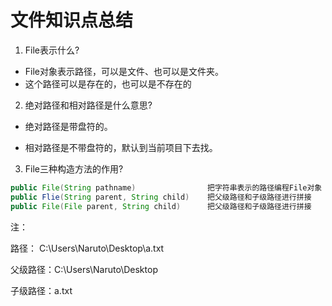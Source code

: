 # 文件知识点总结
1. File表示什么?

  - File对象表示路径，可以是文件、也可以是文件夹。
  - 这个路径可以是存在的，也可以是不存在的
2. 绝对路径和相对路径是什么意思?

  -  绝对路径是带盘符的。
   
  -  相对路径是不带盘符的，默认到当前项目下去找。
3. File三种构造方法的作用?
```java
public File(String pathname)                把字符串表示的路径编程File对象
public Flie(String parent, String child)    把父级路径和子级路径进行拼接
public File(File parent, String child)      把父级路径和子级路径进行拼接
```
注：

  路径： C:\Users\Naruto\Desktop\a.txt
  
  父级路径：C:\Users\Naruto\Desktop
  
  子级路径：a.txt
